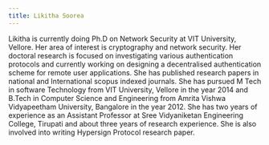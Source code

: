 ```yaml
---
title: Likitha Soorea
---
```


Likitha is currently doing Ph.D on Network Security at VIT University, Vellore. Her area of interest is cryptography and network security. Her doctoral research is focused on investigating various authentication protocols and currently working on designing a decentralised authentication scheme for remote user applications. She has published research papers in national and International scopus indexed journals. She has pursued M Tech in software Technology from VIT University, Vellore in the year 2014 and B.Tech in Computer Science and Engineering from Amrita Vishwa Vidyapeetham University, Bangalore in the year 2012. She has two years of experience as an Assistant Professor at Sree Vidyaniketan Engineering College, Tirupati and about three years of research experience. She is also involved into writing Hypersign Protocol research paper.